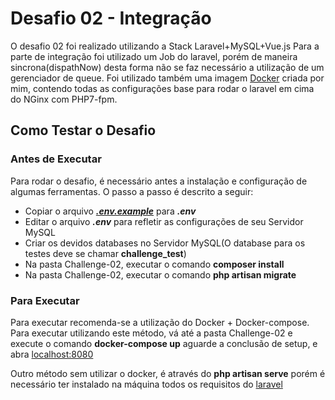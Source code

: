 # Desafio 02 - Integração

O desafio 02 foi realizado utilizando a Stack Laravel+MySQL+Vue.js
Para a parte de integração foi utilizado um Job do laravel, porém de maneira sincrona(dispathNow) desta forma não se faz necessário a utilização de um gerenciador de queue.
Foi utilizado também uma imagem [Docker](https://hub.docker.com/r/herickc/php-fpm-nginx/) criada por mim, contendo todas as configurações base para rodar o laravel em cima do NGinx com PHP7-fpm.

## Como Testar o Desafio

### Antes de Executar

Para rodar o desafio, é necessário antes a instalação e configuração de algumas ferramentas. O passo a passo é descrito a seguir:

-   Copiar o arquivo [**<em>.env.example</em>**](.env.example) para **<em>.env</em>**
-   Editar o arquivo **<em>.env</em>** para refletir as configurações de seu Servidor MySQL
-   Criar os devidos databases no Servidor MySQL(O database para os testes deve se chamar **challenge_test**)
-   Na pasta Challenge-02, executar o comando **composer install**
-   Na pasta Challenge-02, executar o comando **php artisan migrate**

### Para Executar

Para executar recomenda-se a utilização do Docker + Docker-compose. Para executar utilizando este método, vá até a pasta Challenge-02 e execute o comando **docker-compose up** aguarde a conclusão de setup, e abra [localhost:8080](http://localhost:8080)

Outro método sem utilizar o docker, é através do **php artisan serve** porém é necessário ter instalado na máquina todos os requisitos do [laravel](https://laravel.com/docs/7.x#server-requirements)
